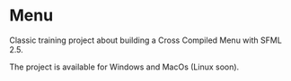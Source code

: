 # Menu

Classic training project about building a Cross Compiled Menu with SFML 2.5.

The project is available for Windows and MacOs (Linux soon).

